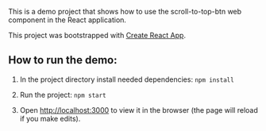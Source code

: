 This is a demo project that shows how to use the scroll-to-top-btn web component in the React application.

This project was bootstrapped with [Create React App](https://github.com/facebook/create-react-app).

## How to run the demo:

1. In the project directory install needed dependencies:
    `npm install`

2. Run the project:
    `npm start`

3. Open [http://localhost:3000](http://localhost:3000) to view it in the browser (the page will reload if you make edits).
